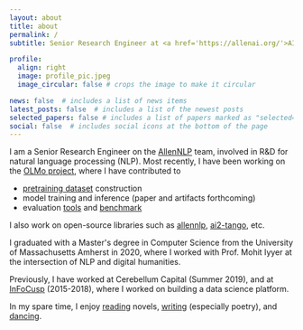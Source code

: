 ```yaml
---
layout: about
title: about
permalink: /
subtitle: Senior Research Engineer at <a href='https://allenai.org/'>AI2</a>.

profile:
  align: right
  image: profile_pic.jpeg
  image_circular: false # crops the image to make it circular

news: false  # includes a list of news items
latest_posts: false  # includes a list of the newest posts
selected_papers: false # includes a list of papers marked as "selected={true}"
social: false  # includes social icons at the bottom of the page
---
```


I am a Senior Research Engineer on the [AllenNLP](https://allennlp.org/) team, involved in R&D for natural language processing (NLP). Most recently, I have been working on the [OLMo project](https://allenai.org/olmo), where I have contributed to 

* [pretraining dataset](https://blog.allenai.org/dolma-3-trillion-tokens-open-llm-corpus-9a0ff4b8da64) construction
* model training and inference (paper and artifacts forthcoming)
* evaluation [tools](https://github.com/allenai/ai2-olmo-eval) and [benchmark](https://api.semanticscholar.org/CorpusID:266348815)

I also work on open-source libraries such as [allennlp](https://github.com/allenai/allennlp), [ai2-tango](https://github.com/allenai/tango), etc. 

I graduated with a Master's degree in Computer Science from the University of Massachusetts Amherst in 2020, where I worked with Prof. Mohit Iyyer at the intersection of NLP and digital humanities.

<!-- During my Master's at UMass Amherst, I worked with Prof. Mohit Iyyer on interpreting what neural models learn about stylistic content in fictional text, and with Prof. Eric Poehler from UMass Classics department to automate dataset construction and build an interface to explore art and architecture of Pompeii (ancient Roman city). I also collaborated with Scripps Research to improve the quality of crowd-sourced annotations in biomedical text using graphical models, for better named entity recognition. -->

Previously, I have worked at Cerebellum Capital (Summer 2019), and at [InFoCusp](https://infocusp.in) (2015-2018), where I worked on building a data science platform.

In my spare time, I enjoy [reading](/reading) novels, [writing]({{site.wordpress_url}}) (especially poetry), and [dancing]({{site.youtube_dance_list}}).
